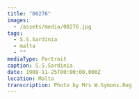 ```yaml
---
title: "00276"
images:
  - /assets/media/00276.jpg
tags:
  - S.S.Sardinia
  - malta
  - ""
mediaType: Portrait
caption: S.S.Sardinia
date: 1908-11-25T00:00:00.000Z
location: Malta
transcription: Photo by Mrs W.Symons.Reg
---
```

